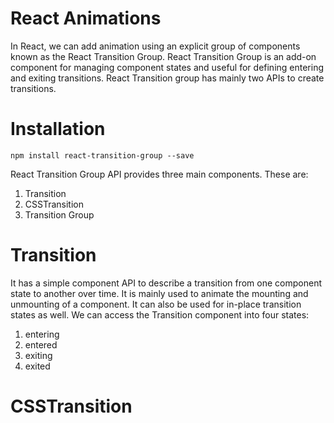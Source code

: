 # React Animations
In React, we can add animation using an explicit group of components known as the React Transition Group.
React Transition Group is an add-on component for managing component states and useful for defining entering and exiting transitions. 
React Transition group has mainly two APIs to create transitions.

# Installation
` npm install react-transition-group --save `

React Transition Group API provides three main components. These are:

1. Transition
2. CSSTransition
3. Transition Group

# Transition

It has a simple component API to describe a transition from one component state to another over time. It is mainly used to animate the mounting and unmounting of a component. It can also be used for in-place transition states as well.
We can access the Transition component into four states:

1. entering
2. entered
3. exiting
4. exited

# CSSTransition